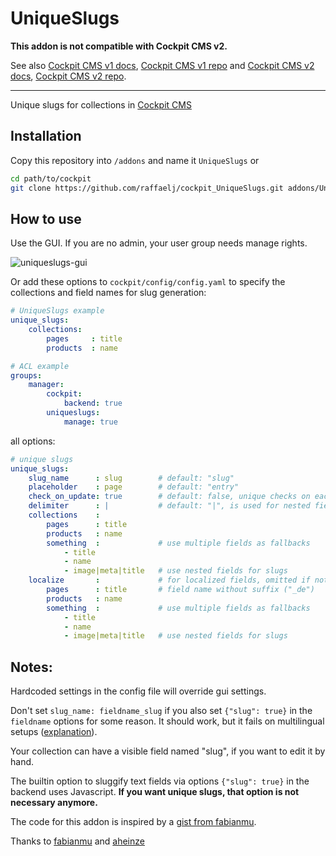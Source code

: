 # UniqueSlugs

**This addon is not compatible with Cockpit CMS v2.**

See also [Cockpit CMS v1 docs](https://v1.getcockpit.com/documentation), [Cockpit CMS v1 repo](https://github.com/agentejo/cockpit) and [Cockpit CMS v2 docs](https://getcockpit.com/documentation/), [Cockpit CMS v2 repo](https://github.com/Cockpit-HQ/Cockpit).

---

Unique slugs for collections in [Cockpit CMS][2]

## Installation

Copy this repository into `/addons` and name it `UniqueSlugs` or

```bash
cd path/to/cockpit
git clone https://github.com/raffaelj/cockpit_UniqueSlugs.git addons/UniqueSlugs
```

## How to use

Use the GUI. If you are no admin, your user group needs manage rights.

![uniqueslugs-gui](https://user-images.githubusercontent.com/13042193/59967705-2c8d4200-952e-11e9-95d0-82e1cc21e4ad.png)

Or add these options to `cockpit/config/config.yaml` to specify the collections and field names for slug generation:

```yaml
# UniqueSlugs example
unique_slugs:
    collections:
        pages     : title
        products  : name

# ACL example
groups:
    manager:
        cockpit:
            backend: true
        uniqueslugs:
            manage: true
```

all options:

```yaml
# unique slugs
unique_slugs:
    slug_name      : slug        # default: "slug"
    placeholder    : page        # default: "entry"
    check_on_update: true        # default: false, unique checks on each update (if user changes slug by hand)
    delimiter      : |           # default: "|", is used for nested fields
    collections    :
        pages      : title
        products   : name
        something  :             # use multiple fields as fallbacks
            - title
            - name
            - image|meta|title   # use nested fields for slugs
    localize       :             # for localized fields, omitted if not set
        pages      : title       # field name without suffix ("_de")
        products   : name
        something  :             # use multiple fields as fallbacks
            - title
            - name
            - image|meta|title   # use nested fields for slugs
```

## Notes:

Hardcoded settings in the config file will override gui settings.

Don't set `slug_name: fieldname_slug` if you also set `{"slug": true}` in the `fieldname` options for some reason. It should work, but it fails on multilingual setups ([explanation][3]).

Your collection can have a visible field named "slug", if you want to edit it by hand.

The builtin option to sluggify text fields via options `{"slug": true}` in the 
backend uses Javascript. **If you want unique slugs, that option is not necessary anymore.**

The code for this addon is inspired by a [gist from fabianmu][4].

Thanks to [fabianmu][5] and [aheinze][6]

[1]: https://github.com/agentejo/cockpit/commit/fc7bb9cbe7dc2bb69f8f34ca2e899b9ad49f33fc#diff-dbdace793615e1dc2b38f69bdac96950
[2]: https://github.com/agentejo/cockpit
[3]: https://github.com/agentejo/cockpit/issues/906
[4]: https://gist.github.com/fabianmu/5f73a6c2303e08add4e00dc2e548ef2d
[5]: https://github.com/fabianmu
[6]: https://github.com/aheinze
